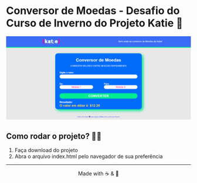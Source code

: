 # Conversor de Moedas - Desafio do Curso de Inverno do Projeto Katie :money_with_wings:

![Conversor de Moedas](/conversor.gif)

## Como rodar o projeto? :woman_technologist:

1. Faça download do projeto
2. Abra o arquivo index.html pelo navegador de sua preferência
<hr>

<div align="center">
    Made with ☕ & &#128156;
</div>

